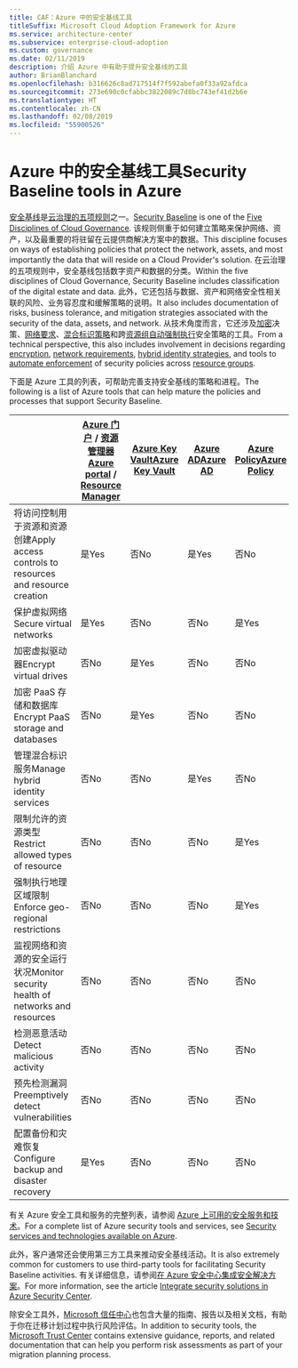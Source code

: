 ```yaml
---
title: CAF：Azure 中的安全基线工具
titleSuffix: Microsoft Cloud Adoption Framework for Azure
ms.service: architecture-center
ms.subservice: enterprise-cloud-adoption
ms.custom: governance
ms.date: 02/11/2019
description: 介绍 Azure 中有助于提升安全基线的工具
author: BrianBlanchard
ms.openlocfilehash: b316626c8ad717514f7f592abefa0f33a92afdca
ms.sourcegitcommit: 273e690c0cfabbc3822089c7d8bc743ef41d2b6e
ms.translationtype: HT
ms.contentlocale: zh-CN
ms.lasthandoff: 02/08/2019
ms.locfileid: "55900526"
---
```

# <a name="security-baseline-tools-in-azure"></a><span data-ttu-id="a2f35-103">Azure 中的安全基线工具</span><span class="sxs-lookup"><span data-stu-id="a2f35-103">Security Baseline tools in Azure</span></span>

<span data-ttu-id="a2f35-104">[安全基线](overview.md)是[云治理的五项规则](../governance-disciplines.md)之一。</span><span class="sxs-lookup"><span data-stu-id="a2f35-104">[Security Baseline](overview.md) is one of the [Five Disciplines of Cloud Governance](../governance-disciplines.md).</span></span> <span data-ttu-id="a2f35-105">该规则侧重于如何建立策略来保护网络、资产，以及最重要的将驻留在云提供商解决方案中的数据。</span><span class="sxs-lookup"><span data-stu-id="a2f35-105">This discipline focuses on ways of establishing policies that protect the network, assets, and most importantly the data that will reside on a Cloud Provider's solution.</span></span> <span data-ttu-id="a2f35-106">在云治理的五项规则中，安全基线包括数字资产和数据的分类。</span><span class="sxs-lookup"><span data-stu-id="a2f35-106">Within the five disciplines of Cloud Governance, Security Baseline includes classification of the digital estate and data.</span></span> <span data-ttu-id="a2f35-107">此外，它还包括与数据、资产和网络安全性相关联的风险、业务容忍度和缓解策略的说明。</span><span class="sxs-lookup"><span data-stu-id="a2f35-107">It also includes documentation of risks, business tolerance, and mitigation strategies associated with the security of the data, assets, and network.</span></span> <span data-ttu-id="a2f35-108">从技术角度而言，它还涉及[加密](../../decision-guides/encryption/overview.md)决策、[网络要求](../../decision-guides/software-defined-network/overview.md)、[混合标识策略](../../decision-guides/identity/overview.md)和跨[资源组](../../decision-guides/resource-consistency/overview.md)[自动强制执行](../../decision-guides/policy-enforcement/overview.md)安全策略的工具。</span><span class="sxs-lookup"><span data-stu-id="a2f35-108">From a technical perspective, this also includes involvement in decisions regarding [encryption](../../decision-guides/encryption/overview.md), [network requirements](../../decision-guides/software-defined-network/overview.md), [hybrid identity strategies](../../decision-guides/identity/overview.md), and tools to [automate enforcement](../../decision-guides/policy-enforcement/overview.md) of security policies across [resource groups](../../decision-guides/resource-consistency/overview.md).</span></span>

<span data-ttu-id="a2f35-109">下面是 Azure 工具的列表，可帮助完善支持安全基线的策略和进程。</span><span class="sxs-lookup"><span data-stu-id="a2f35-109">The following is a list of Azure tools that can help mature the policies and processes that support Security Baseline.</span></span>

|                                                            | <span data-ttu-id="a2f35-110">[Azure 门户](https://azure.microsoft.com/features/azure-portal/) / [资源管理器](/azure/azure-resource-manager/resource-group-overview)</span><span class="sxs-lookup"><span data-stu-id="a2f35-110">[Azure portal](https://azure.microsoft.com/features/azure-portal/) / [Resource Manager](/azure/azure-resource-manager/resource-group-overview)</span></span>  | [<span data-ttu-id="a2f35-111">Azure Key Vault</span><span class="sxs-lookup"><span data-stu-id="a2f35-111">Azure Key Vault</span></span>](/azure/key-vault)  | [<span data-ttu-id="a2f35-112">Azure AD</span><span class="sxs-lookup"><span data-stu-id="a2f35-112">Azure AD</span></span>](/azure/active-directory/fundamentals/active-directory-whatis) | [<span data-ttu-id="a2f35-113">Azure Policy</span><span class="sxs-lookup"><span data-stu-id="a2f35-113">Azure Policy</span></span>](/azure/governance/policy/overview) | [<span data-ttu-id="a2f35-114">Azure 安全中心</span><span class="sxs-lookup"><span data-stu-id="a2f35-114">Azure Security Center</span></span>](/azure/security-center/security-center-intro) | [<span data-ttu-id="a2f35-115">Azure Monitor</span><span class="sxs-lookup"><span data-stu-id="a2f35-115">Azure Monitor</span></span>](/azure/azure-monitor/overview) |
|------------------------------------------------------------|---------------------------------|-----------------|----------|--------------|-----------------------|---------------|
| <span data-ttu-id="a2f35-116">将访问控制用于资源和资源创建</span><span class="sxs-lookup"><span data-stu-id="a2f35-116">Apply access controls to resources and resource creation</span></span>   | <span data-ttu-id="a2f35-117">是</span><span class="sxs-lookup"><span data-stu-id="a2f35-117">Yes</span></span>                             | <span data-ttu-id="a2f35-118">否</span><span class="sxs-lookup"><span data-stu-id="a2f35-118">No</span></span>              | <span data-ttu-id="a2f35-119">是</span><span class="sxs-lookup"><span data-stu-id="a2f35-119">Yes</span></span>      | <span data-ttu-id="a2f35-120">否</span><span class="sxs-lookup"><span data-stu-id="a2f35-120">No</span></span>           | <span data-ttu-id="a2f35-121">否</span><span class="sxs-lookup"><span data-stu-id="a2f35-121">No</span></span>                    | <span data-ttu-id="a2f35-122">否</span><span class="sxs-lookup"><span data-stu-id="a2f35-122">No</span></span>            |
| <span data-ttu-id="a2f35-123">保护虚拟网络</span><span class="sxs-lookup"><span data-stu-id="a2f35-123">Secure virtual networks</span></span>                                    | <span data-ttu-id="a2f35-124">是</span><span class="sxs-lookup"><span data-stu-id="a2f35-124">Yes</span></span>                             | <span data-ttu-id="a2f35-125">否</span><span class="sxs-lookup"><span data-stu-id="a2f35-125">No</span></span>              | <span data-ttu-id="a2f35-126">否</span><span class="sxs-lookup"><span data-stu-id="a2f35-126">No</span></span>       | <span data-ttu-id="a2f35-127">是</span><span class="sxs-lookup"><span data-stu-id="a2f35-127">Yes</span></span>          | <span data-ttu-id="a2f35-128">否</span><span class="sxs-lookup"><span data-stu-id="a2f35-128">No</span></span>                    | <span data-ttu-id="a2f35-129">否</span><span class="sxs-lookup"><span data-stu-id="a2f35-129">No</span></span>            |
| <span data-ttu-id="a2f35-130">加密虚拟驱动器</span><span class="sxs-lookup"><span data-stu-id="a2f35-130">Encrypt virtual drives</span></span>                                     | <span data-ttu-id="a2f35-131">否</span><span class="sxs-lookup"><span data-stu-id="a2f35-131">No</span></span>                              | <span data-ttu-id="a2f35-132">是</span><span class="sxs-lookup"><span data-stu-id="a2f35-132">Yes</span></span>             | <span data-ttu-id="a2f35-133">否</span><span class="sxs-lookup"><span data-stu-id="a2f35-133">No</span></span>       | <span data-ttu-id="a2f35-134">否</span><span class="sxs-lookup"><span data-stu-id="a2f35-134">No</span></span>           | <span data-ttu-id="a2f35-135">否</span><span class="sxs-lookup"><span data-stu-id="a2f35-135">No</span></span>                    | <span data-ttu-id="a2f35-136">否</span><span class="sxs-lookup"><span data-stu-id="a2f35-136">No</span></span>            |
| <span data-ttu-id="a2f35-137">加密 PaaS 存储和数据库</span><span class="sxs-lookup"><span data-stu-id="a2f35-137">Encrypt PaaS storage and databases</span></span>                         | <span data-ttu-id="a2f35-138">否</span><span class="sxs-lookup"><span data-stu-id="a2f35-138">No</span></span>                              | <span data-ttu-id="a2f35-139">是</span><span class="sxs-lookup"><span data-stu-id="a2f35-139">Yes</span></span>             | <span data-ttu-id="a2f35-140">否</span><span class="sxs-lookup"><span data-stu-id="a2f35-140">No</span></span>       | <span data-ttu-id="a2f35-141">否</span><span class="sxs-lookup"><span data-stu-id="a2f35-141">No</span></span>           | <span data-ttu-id="a2f35-142">否</span><span class="sxs-lookup"><span data-stu-id="a2f35-142">No</span></span>                    | <span data-ttu-id="a2f35-143">否</span><span class="sxs-lookup"><span data-stu-id="a2f35-143">No</span></span>            |
| <span data-ttu-id="a2f35-144">管理混合标识服务</span><span class="sxs-lookup"><span data-stu-id="a2f35-144">Manage hybrid identity services</span></span>                            | <span data-ttu-id="a2f35-145">否</span><span class="sxs-lookup"><span data-stu-id="a2f35-145">No</span></span>                              | <span data-ttu-id="a2f35-146">否</span><span class="sxs-lookup"><span data-stu-id="a2f35-146">No</span></span>              | <span data-ttu-id="a2f35-147">是</span><span class="sxs-lookup"><span data-stu-id="a2f35-147">Yes</span></span>      | <span data-ttu-id="a2f35-148">否</span><span class="sxs-lookup"><span data-stu-id="a2f35-148">No</span></span>           | <span data-ttu-id="a2f35-149">否</span><span class="sxs-lookup"><span data-stu-id="a2f35-149">No</span></span>                    | <span data-ttu-id="a2f35-150">否</span><span class="sxs-lookup"><span data-stu-id="a2f35-150">No</span></span>            |
| <span data-ttu-id="a2f35-151">限制允许的资源类型</span><span class="sxs-lookup"><span data-stu-id="a2f35-151">Restrict allowed types of resource</span></span>                         | <span data-ttu-id="a2f35-152">否</span><span class="sxs-lookup"><span data-stu-id="a2f35-152">No</span></span>                              | <span data-ttu-id="a2f35-153">否</span><span class="sxs-lookup"><span data-stu-id="a2f35-153">No</span></span>              | <span data-ttu-id="a2f35-154">否</span><span class="sxs-lookup"><span data-stu-id="a2f35-154">No</span></span>       | <span data-ttu-id="a2f35-155">是</span><span class="sxs-lookup"><span data-stu-id="a2f35-155">Yes</span></span>          | <span data-ttu-id="a2f35-156">否</span><span class="sxs-lookup"><span data-stu-id="a2f35-156">No</span></span>                    | <span data-ttu-id="a2f35-157">否</span><span class="sxs-lookup"><span data-stu-id="a2f35-157">No</span></span>            |
| <span data-ttu-id="a2f35-158">强制执行地理区域限制</span><span class="sxs-lookup"><span data-stu-id="a2f35-158">Enforce geo-regional restrictions</span></span>                          | <span data-ttu-id="a2f35-159">否</span><span class="sxs-lookup"><span data-stu-id="a2f35-159">No</span></span>                              | <span data-ttu-id="a2f35-160">否</span><span class="sxs-lookup"><span data-stu-id="a2f35-160">No</span></span>              | <span data-ttu-id="a2f35-161">否</span><span class="sxs-lookup"><span data-stu-id="a2f35-161">No</span></span>       | <span data-ttu-id="a2f35-162">是</span><span class="sxs-lookup"><span data-stu-id="a2f35-162">Yes</span></span>          | <span data-ttu-id="a2f35-163">否</span><span class="sxs-lookup"><span data-stu-id="a2f35-163">No</span></span>                    | <span data-ttu-id="a2f35-164">否</span><span class="sxs-lookup"><span data-stu-id="a2f35-164">No</span></span>            |
| <span data-ttu-id="a2f35-165">监视网络和资源的安全运行状况</span><span class="sxs-lookup"><span data-stu-id="a2f35-165">Monitor security health of networks and resources</span></span>          | <span data-ttu-id="a2f35-166">否</span><span class="sxs-lookup"><span data-stu-id="a2f35-166">No</span></span>                              | <span data-ttu-id="a2f35-167">否</span><span class="sxs-lookup"><span data-stu-id="a2f35-167">No</span></span>              | <span data-ttu-id="a2f35-168">否</span><span class="sxs-lookup"><span data-stu-id="a2f35-168">No</span></span>       | <span data-ttu-id="a2f35-169">否</span><span class="sxs-lookup"><span data-stu-id="a2f35-169">No</span></span>           | <span data-ttu-id="a2f35-170">是</span><span class="sxs-lookup"><span data-stu-id="a2f35-170">Yes</span></span>                   | <span data-ttu-id="a2f35-171">是</span><span class="sxs-lookup"><span data-stu-id="a2f35-171">Yes</span></span>           |
| <span data-ttu-id="a2f35-172">检测恶意活动</span><span class="sxs-lookup"><span data-stu-id="a2f35-172">Detect malicious activity</span></span>                                  | <span data-ttu-id="a2f35-173">否</span><span class="sxs-lookup"><span data-stu-id="a2f35-173">No</span></span>                              | <span data-ttu-id="a2f35-174">否</span><span class="sxs-lookup"><span data-stu-id="a2f35-174">No</span></span>              | <span data-ttu-id="a2f35-175">否</span><span class="sxs-lookup"><span data-stu-id="a2f35-175">No</span></span>       | <span data-ttu-id="a2f35-176">否</span><span class="sxs-lookup"><span data-stu-id="a2f35-176">No</span></span>           | <span data-ttu-id="a2f35-177">是</span><span class="sxs-lookup"><span data-stu-id="a2f35-177">Yes</span></span>                   | <span data-ttu-id="a2f35-178">是</span><span class="sxs-lookup"><span data-stu-id="a2f35-178">Yes</span></span>           |
| <span data-ttu-id="a2f35-179">预先检测漏洞</span><span class="sxs-lookup"><span data-stu-id="a2f35-179">Preemptively detect vulnerabilities</span></span>                        | <span data-ttu-id="a2f35-180">否</span><span class="sxs-lookup"><span data-stu-id="a2f35-180">No</span></span>                              | <span data-ttu-id="a2f35-181">否</span><span class="sxs-lookup"><span data-stu-id="a2f35-181">No</span></span>              | <span data-ttu-id="a2f35-182">否</span><span class="sxs-lookup"><span data-stu-id="a2f35-182">No</span></span>       | <span data-ttu-id="a2f35-183">否</span><span class="sxs-lookup"><span data-stu-id="a2f35-183">No</span></span>           | <span data-ttu-id="a2f35-184">是</span><span class="sxs-lookup"><span data-stu-id="a2f35-184">Yes</span></span>                   | <span data-ttu-id="a2f35-185">否</span><span class="sxs-lookup"><span data-stu-id="a2f35-185">No</span></span>            |
| <span data-ttu-id="a2f35-186">配置备份和灾难恢复</span><span class="sxs-lookup"><span data-stu-id="a2f35-186">Configure backup and disaster recovery</span></span>                     | <span data-ttu-id="a2f35-187">是</span><span class="sxs-lookup"><span data-stu-id="a2f35-187">Yes</span></span>                             | <span data-ttu-id="a2f35-188">否</span><span class="sxs-lookup"><span data-stu-id="a2f35-188">No</span></span>              | <span data-ttu-id="a2f35-189">否</span><span class="sxs-lookup"><span data-stu-id="a2f35-189">No</span></span>       | <span data-ttu-id="a2f35-190">否</span><span class="sxs-lookup"><span data-stu-id="a2f35-190">No</span></span>           | <span data-ttu-id="a2f35-191">否</span><span class="sxs-lookup"><span data-stu-id="a2f35-191">No</span></span>                    | <span data-ttu-id="a2f35-192">否</span><span class="sxs-lookup"><span data-stu-id="a2f35-192">No</span></span>            |

<span data-ttu-id="a2f35-193">有关 Azure 安全工具和服务的完整列表，请参阅 [Azure 上可用的安全服务和技术](/azure/security/azure-security-services-technologies)。</span><span class="sxs-lookup"><span data-stu-id="a2f35-193">For a complete list of Azure security tools and services, see [Security services and technologies available on Azure](/azure/security/azure-security-services-technologies).</span></span>

<span data-ttu-id="a2f35-194">此外，客户通常还会使用第三方工具来推动安全基线活动。</span><span class="sxs-lookup"><span data-stu-id="a2f35-194">It is also extremely common for customers to use third-party tools for facilitating Security Baseline activities.</span></span> <span data-ttu-id="a2f35-195">有关详细信息，请参阅[在 Azure 安全中心集成安全解决方案](/azure/security-center/security-center-partner-integration)。</span><span class="sxs-lookup"><span data-stu-id="a2f35-195">For more information, see the article [Integrate security solutions in Azure Security Center](/azure/security-center/security-center-partner-integration).</span></span>

<span data-ttu-id="a2f35-196">除安全工具外，[Microsoft 信任中心](https://www.microsoft.com/trustcenter/guidance/risk-assessment)也包含大量的指南、报告以及相关文档，有助于你在迁移计划过程中执行风险评估。</span><span class="sxs-lookup"><span data-stu-id="a2f35-196">In addition to security tools, the [Microsoft Trust Center](https://www.microsoft.com/trustcenter/guidance/risk-assessment) contains extensive guidance, reports, and related documentation that can help you perform risk assessments as part of your migration planning process.</span></span>

